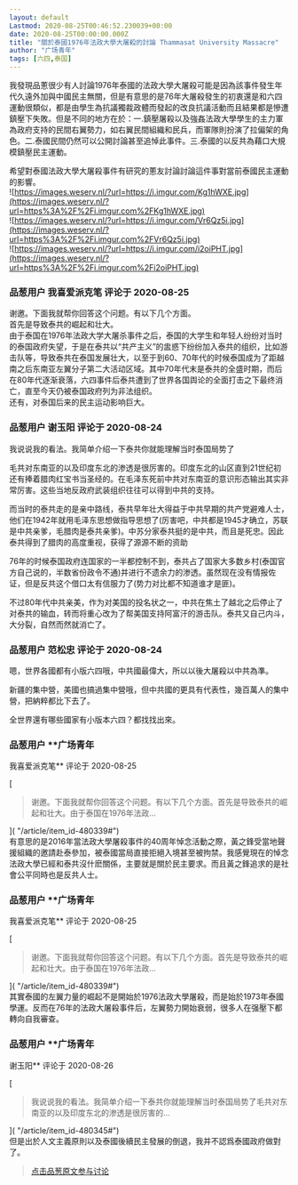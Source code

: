 ```yaml
---
layout: default
Lastmod: 2020-08-25T00:46:52.230039+00:00
date: 2020-08-25T00:00:00.000Z
title: "關於泰國1976年法政大學大屠殺的討論 Thammasat University Massacre"
author: "广场青年"
tags: [六四,泰国]
---
```


我發現品蔥很少有人討論1976年泰國的法政大學大屠殺可能是因為該事件發生年代久遠外加與中國民主無關，但是有意思的是76年大屠殺發生的初衷還是和六四運動很類似，都是由學生為抗議獨裁政體而發起的改良抗議活動而且結果都是慘遭鎮壓下失敗。但是不同的地方在於：一.鎮壓屠殺以及強姦法政大學學生的主力軍為政府支持的民間右翼勢力，如右翼民間組織和民兵，而軍隊則扮演了拉偏架的角色。二.泰國民間仍然可以公開討論甚至追悼此事件。三.泰國的以反共為藉口大規模鎮壓民主運動。  
  
希望對泰國法政大學大屠殺事件有研究的蔥友討論討論這件事對當前泰國民主運動的影響。  
![https://images.weserv.nl/?url=https://i.imgur.com/Kg1hWXE.jpg](https://images.weserv.nl/?url=https%3A%2F%2Fi.imgur.com%2FKg1hWXE.jpg)  
![https://images.weserv.nl/?url=https://i.imgur.com/Vr6Qz5i.jpg](https://images.weserv.nl/?url=https%3A%2F%2Fi.imgur.com%2FVr6Qz5i.jpg)  
![https://images.weserv.nl/?url=https://i.imgur.com/i2oiPHT.jpg](https://images.weserv.nl/?url=https%3A%2F%2Fi.imgur.com%2Fi2oiPHT.jpg)

            
### 品葱用户 **我喜爱派克笔** 评论于 2020-08-25
        
谢邀。下面我就帮你回答这个问题。有以下几个方面。  
首先是导致泰共的崛起和壮大。  
由于泰国在1976年法政大学大屠杀事件之后，泰国的大学生和年轻人纷纷对当时的泰国政府失望，于是在泰共以“共产主义”的盅惑下纷纷加入泰共的组织，比如游击队等，导致泰共在泰国发展壮大，以至于到60、70年代的时候泰国成为了距越南之后东南亚左翼分子第二大活动区域。其中70年代末是泰共的全盛时期，而后在80年代逐渐衰落，六四事件后泰共遭到了世界各国舆论的全面打击之下最终消亡，直至今天仍被泰国政府列为非法组织。  
还有，对泰国后来的民主运动影响巨大。
        


            
### 品葱用户 **谢玉阳** 评论于 2020-08-24
        
我说说我的看法。我简单介绍一下泰共你就能理解当时泰国局势了  
  
毛共对东南亚的以及印度东北的渗透是很厉害的。印度东北的山区直到21世纪初还有捧着腊肉红宝书当圣经的。在毛泽东死前中共对东南亚的意识形态输出其实非常厉害。这些当地反政府武装组织往往可以得到中共的支持。  
  
而当时的泰共走的是亲中路线，泰共早年壮大得益于中共早期的共产党避难人士，他们在1942年就用毛泽东思想做指导思想了(厉害吧，中共都是1945才确立，苏联是中共亲爹，毛腊肉是泰共亲爹)。中苏分家泰共挺的是中共，而且是死忠。因此泰共得到了腊肉的高度重视，获得了源源不断的资助  
  
76年的时候泰国政府连国家的一半都控制不到，泰共占了国家大多数乡村(泰国官方自己说的，半数省份政令不通)并进行不遗余力的渗透。虽然现在没有情报佐证，但是反共这个借口太有信服力了(势力对比都不知道谁才是匪)。  
  
不过80年代中共亲美，作为对美国的投名状之一，中共在焦土了越北之后停止了对泰共的输血，转而将重心改为了帮美国支持阿富汗的游击队。泰共又自己内斗，大分裂，自然而然就消亡了。
        


            
### 品葱用户 **范松忠** 评论于 2020-08-24
        
嗯，世界各國都有小版六四哦，中共國最偉大，所以以後大屠殺以中共為準。  
  
新疆的集中營，美國也搞過集中營哦，但中共國的更具有代表性，幾百萬人的集中營，把納粹都比下去了。  
  
全世界還有哪些國家有小版本六四？都找找出來。
        


            
### 品葱用户 **广场青年 
我喜爱派克笔** 评论于 2020-08-25
        
[

> 谢邀。下面我就帮你回答这个问题。有以下几个方面。首先是导致泰共的崛起和壮大。由于泰国在1976年法政...

]( "/article/item_id-480339#")  
有意思的是2016年當法政大學屠殺事件的40周年悼念活動之際，黃之鋒受當地聲援組織的邀請赴泰參加，被泰國當局直接拒絕入境甚至被拘禁。我感覺現在的悼念法政大學已經和泰共沒什麽關係，主要就是關於民主要求。而且黃之鋒追求的是社會公平同時也是反共人士。
        


            
### 品葱用户 **广场青年 
我喜爱派克笔** 评论于 2020-08-25
        
[

> 谢邀。下面我就帮你回答这个问题。有以下几个方面。首先是导致泰共的崛起和壮大。由于泰国在1976年法政...

]( "/article/item_id-480339#")  
其實泰國的左翼力量的崛起不是開始於1976法政大學屠殺，而是始於1973年泰國學運。反而在76年的法政大屠殺事件后，左翼勢力開始衰弱，很多人在强壓下都轉向自我審查。
        


            
### 品葱用户 **广场青年 
谢玉阳** 评论于 2020-08-26
        
[

> 我说说我的看法。我简单介绍一下泰共你就能理解当时泰国局势了毛共对东南亚的以及印度东北的渗透是很厉害的...

]( "/article/item_id-480345#")  
但是出於人文主義原則以及泰國後續民主發展的倒退，我并不認爲泰國政府做對了。
        






> [点击品葱原文参与讨论](https://pincong.rocks/article/23380)

